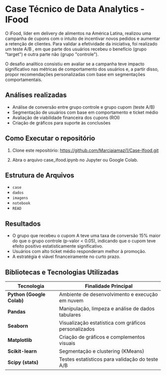 # Case Técnico de Data Analytics - IFood

O iFood, líder em delivery de alimentos na América Latina, realizou uma campanha de cupons com o intuito de incentivar novos pedidos e aumentar a retenção de clientes. Para validar a efetividade da iniciativa, foi realizado um teste A/B , em que parte dos usuários recebeu o benefício (grupo "target") e outra parte não (grupo "controle").

O desafio analítico consistiu em avaliar se a campanha teve impacto significativo nas métricas de comportamento dos usuários e, a partir disso, propor recomendações personalizadas com base em segmentações comportamentais.


##  Análises realizadas
- Análise de conversão entre grupo controle e grupo cupom (teste A/B)
- Segmentação de usuários com base em comportamento e ticket médio
- Avaliação de viabilidade financeira dos cupons (ROI)
- Criação de gráficos para suporte às conclusões

##  Como Executar o repositório
1. Clone este repositório:
 https://github.com/Marciaiamazi1/Case-Ifood.git

2. Abra o arquivo case_ifood.ipynb no Jupyter ou Google Colab.


## Estrutura de Arquivos

- `case`
- `dados`
- `imagens`
- `notebook`
- `READ`

##  Resultados
- O grupo que recebeu o cupom A teve uma taxa de conversão 15% maior do que o grupo controle (p-valor < 0.05), indicando que o cupom teve efeito positivo estatisticamente significativo.
- Usuários com alto ticket médio responderam melhor à promoção.
- A estratégia é viável financeiramente no curto prazo.


##  Bibliotecas e Tecnologias Utilizadas

| Tecnologia               | Finalidade Principal                                       |
|--------------------------|------------------------------------------------------------|
| **Python (Google Colab)**| Ambiente de desenvolvimento e execução em nuvem           |
| **Pandas**               | Manipulação, limpeza e análise de dados tabulares         |
| **Seaborn**              | Visualização estatística com gráficos personalizados       |
| **Matplotlib**           | Criação de gráficos e complementos visuais                 |
| **Scikit-learn**         | Segmentação e clustering (KMeans)                          |
| **Scipy (stats)**        | Testes estatísticos para validação do teste A/B            |



